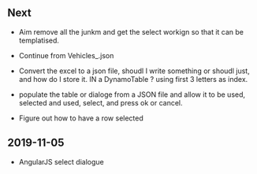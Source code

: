 ## Next

- Aim remove all the junkm and get the select workign so that it can be templatised. 
   

- Continue from Vehicles\_.json

- Convert the excel to a json file, shoudl I write something or shoudl just, and how do I
  store it. IN a DynamoTable ? using first 3 letters as index.

* populate the table or dialoge from a JSON file and allow it to be used, selected and used,
  select, and press ok or cancel.

* Figure out how to have a row selected

## 2019-11-05

- AngularJS select dialogue
